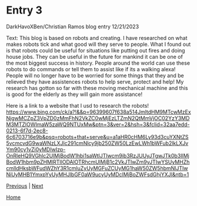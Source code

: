 # Entry 3

DarkHavoXBen/Christian Ramos blog entry 12/21/2023

Text: This blog is based on robots and creating. I have researched on what makes robots tick and what good will they serve to people. What I found out is that robots could be useful for situations like putting out fires and doing house jobs. They can be useful in the future for mankind it can be one of the most biggest success in history. People around the world can use these robots to do commands or tell them to assist like if its a walking alexa! People will no longer have to be worried for some things that they and be relieved they have assistences robots to help serve, protect and help! My research has gotton so far with these moving mechanical machine and this is good for the elderly as they will gain more assistance!

Here is a link to a website that I usd to research the robots!
https://www.bing.com/ck/a?!&&p=96399607f638a514JmltdHM9MTcwMzExNjgwMCZpZ3VpZD0zMmFhN2VkZC0wMjEzLTZmN2QtMmVjOC02YzY3MDM3MTZlOWImaW5zaWQ9NTUxMw&ptn=3&ver=2&hsh=3&fclid=32aa7edd-0213-6f7d-2ec8-6c6703716e9b&psq=robots+that+serve&u=a1aHR0cHM6Ly93d3cuYXNtZS5vcmcvdG9waWNzLXJlc291cmNlcy9jb250ZW50LzEwLWh1bWFub2lkLXJvYm90cy1vZi0yMDIwIzp-OnRleHQ9VGhlc2UlMjBodW1hbi1saWtlJTIwcm9ib3RzJUUyJTgwJTk0b3IlMjBodW1hbm9pZHMlRTIlODAlOTRhcmUlMjB1c2VkJTIwZm9yJTIwYSUyMHZhcmlldHksbWFudWZhY3R1cmluZyUyMGFuZCUyMG1haW50ZW5hbmNlJTIwNiUyMHB1YmxpYyUyMHJlbGF0aW9ucyUyMDclMjBoZWFsdGhjYXJl&ntb=1

[Previous](entry02.md) | [Next](entry04.md)

[Home](../README.md)
